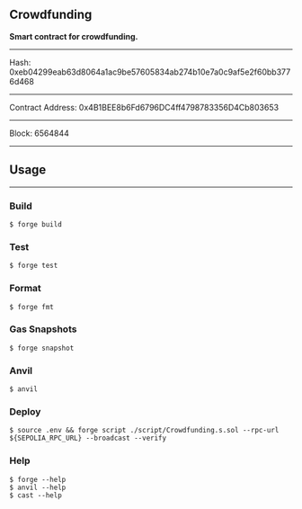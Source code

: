 ## Crowdfunding

**Smart contract for crowdfunding.**

---

Hash: 0xeb04299eab63d8064a1ac9be57605834ab274b10e7a0c9af5e2f60bb3776d468

---

Contract Address: 0x4B1BEE8b6Fd6796DC4ff4798783356D4Cb803653

---

Block: 6564844

---

## Usage

---

### Build

```shell
$ forge build
```

### Test

```shell
$ forge test
```

### Format

```shell
$ forge fmt
```

### Gas Snapshots

```shell
$ forge snapshot
```

### Anvil

```shell
$ anvil
```

### Deploy

```shell
$ source .env && forge script ./script/Crowdfunding.s.sol --rpc-url ${SEPOLIA_RPC_URL} --broadcast --verify
```

### Help

```shell
$ forge --help
$ anvil --help
$ cast --help
```
